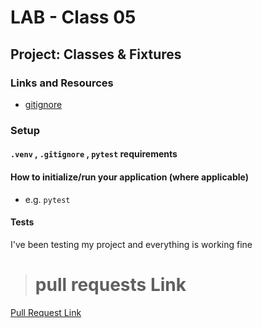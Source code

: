 # LAB - Class 05

## Project: Classes & Fixtures


### Links and Resources

- [gitignore](www.gitignore.io)


### Setup

#### `.venv` , `.gitignore` , `pytest` requirements 


#### How to initialize/run your application (where applicable)

- e.g. `pytest`


#### Tests

I've been testing my project and everything is working fine

> # pull requests Link
[Pull Request Link](https://github.com/Mohannadghbashneh/pythonic-garage-band/pull/1)
